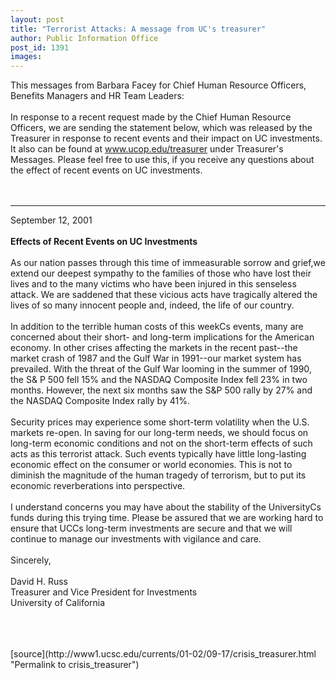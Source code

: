 ```yaml
---
layout: post
title: "Terrorist Attacks: A message from UC's treasurer"
author: Public Information Office
post_id: 1391
images:
---
```


<p>
  This messages from Barbara Facey for Chief Human Resource Officers, Benefits Managers and HR Team Leaders:<br>
  <br>
  In response to a recent request made by the Chief Human Resource Officers, we are sending the statement below, which was released by the Treasurer in response to recent events and their impact on UC investments. It also can be found at <a href="http://www.ucop.edu/treasurer">www.ucop.edu/treasurer</a> under Treasurer's Messages. Please feel free to use this, if you receive any questions about the effect of recent events on UC investments.<br>
  <br>
  <br>
</p>
<hr>
<p>
  September 12, 2001<br>
  <br>
  <b>Effects of Recent Events on UC Investments<br>
  <br></b>As our nation passes through this time of immeasurable sorrow and grief,we extend our deepest sympathy to the families of those who have lost their lives and to the many victims who have been injured in this senseless attack. We are saddened that these vicious acts have tragically altered the lives of so many innocent people and, indeed, the life of our country.<br>
  <br>
  In addition to the terrible human costs of this weekCs events, many are concerned about their short- and long-term implications for the American economy. In other crises affecting the markets in the recent past--the market crash of 1987 and the Gulf War in 1991--our market system has prevailed. With the threat of the Gulf War looming in the summer of 1990, the S&amp; P 500 fell 15% and the NASDAQ Composite Index fell 23% in two months. However, the next six months saw the S&amp;P 500 rally by 27% and the NASDAQ Composite Index rally by 41%.<br>
  <br>
  Security prices may experience some short-term volatility when the U.S. markets re-open. In saving for our long-term needs, we should focus on long-term economic conditions and not on the short-term effects of such acts as this terrorist attack. Such events typically have little long-lasting economic effect on the consumer or world economies. This is not to diminish the magnitude of the human tragedy of terrorism, but to put its economic reverberations into perspective.<br>
  <br>
  I understand concerns you may have about the stability of the UniversityCs funds during this trying time. Please be assured that we are working hard to ensure that UCCs long-term investments are secure and that we will continue to manage our investments with vigilance and care.<br>
  <br>
  Sincerely,<br>
  <br>
  David H. Russ<br>
  Treasurer and Vice President for Investments<br>
  University of California<br>
  <br>
  <br>
  <br>
  </p>
[source](http://www1.ucsc.edu/currents/01-02/09-17/crisis_treasurer.html "Permalink to crisis_treasurer")
